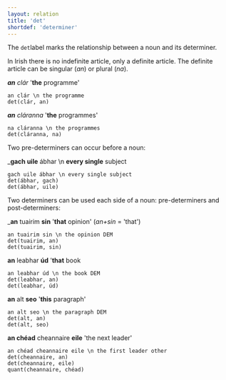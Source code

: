 ```yaml
---
layout: relation
title: 'det'
shortdef: 'determiner'
---
```


The `det`label marks the relationship between a noun and its determiner.

In Irish there is no indefinite article, only a definite article. The definite article can be singular (_an_) or plural (_na_).

_<b>an</b> clár_ '<b>the</b> programme'

~~~ sdparse
an clár \n the programme
det(clár, an)
~~~

_<b>an</b> cláranna_ '<b>the</b> programmes'
~~~ sdparse
na cláranna \n the programmes
det(cláranna, na)
~~~


 Two pre-determiners can occur before a noun:

_<b>gach uile</b> ábhar \n <b>every single</b> subject

~~~ sdparse
gach uile ábhar \n every single subject 
det(ábhar, gach)
det(ábhar, uile)
~~~

Two determiners can be used each side of a noun: pre-determiners and post-determiners:

_<b>an</b> tuairim <b>sin</b> '<b>that</b> opinion'  (_an+sin_ = 'that')

~~~ sdparse
an tuairim sin \n the opinion DEM
det(tuairim, an)
det(tuairim, sin)
~~~

<b>an</b> leabhar <b>úd</b> '<b>that</b> book

~~~ sdparse
an leabhar úd \n the book DEM
det(leabhar, an)
det(leabhar, úd)
~~~

<b>an</b> alt <b>seo</b> '<b>this</b> paragraph'

~~~ sdparse
an alt seo \n the paragraph DEM
det(alt, an)
det(alt, seo)
~~~

<b>an chéad</b> cheannaire <b>eile</b> '</b>the next</b> leader'

~~~ sdparse
an chéad cheannaire eile \n the first leader other
det(cheannaire, an)
det(cheannaire, eile)
quant(cheannaire, chéad)
~~~

